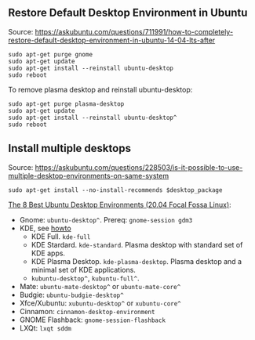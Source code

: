 ## Restore Default Desktop Environment in Ubuntu

Source: https://askubuntu.com/questions/711991/how-to-completely-restore-default-desktop-environment-in-ubuntu-14-04-lts-after

    sudo apt-get purge gnome
    sudo apt-get update
    sudo apt-get install --reinstall ubuntu-desktop  
    sudo reboot  

To remove plasma desktop and reinstall ubuntu-desktop:

    sudo apt-get purge plasma-desktop
    sudo apt-get update
    sudo apt-get install --reinstall ubuntu-desktop^
    sudo reboot  

## Install multiple desktops

Source: https://askubuntu.com/questions/228503/is-it-possible-to-use-multiple-desktop-environments-on-same-system

    sudo apt-get install --no-install-recommends $desktop_package

[The 8 Best Ubuntu Desktop Environments (20.04 Focal Fossa Linux)](https://linuxconfig.org/the-8-best-ubuntu-desktop-environments-20-04-focal-fossa-linux):
- Gnome: `ubuntu-desktop^`. Prereq: `gnome-session gdm3`
- KDE, see [howto](https://itsfoss.com/install-kde-on-ubuntu/)
  - KDE Full. `kde-full`
  - KDE Stardard. `kde-standard`. Plasma desktop with standard set of KDE apps. 
  - KDE Plasma Desktop. `kde-plasma-desktop`. Plasma desktop and a minimal set of KDE applications. 
  - `kubuntu-desktop^`, `kubuntu-full^`. 
- Mate: `ubuntu-mate-desktop^` or `ubuntu-mate-core^`
- Budgie: `ubuntu-budgie-desktop^`
- Xfce/Xubuntu: `xubuntu-desktop^` or `xubuntu-core^`
- Cinnamon: `cinnamon-desktop-environment`
- GNOME Flashback: `gnome-session-flashback`
- LXQt: `lxqt sddm`

